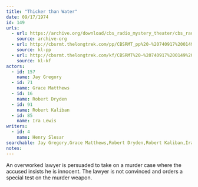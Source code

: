 ```yaml
---
title: "Thicker than Water"
date: 09/17/1974
id: 149
urls: 
  - url: https://archive.org/download/cbs_radio_mystery_theater/cbs_radio_mystery_theater-0101-0150.zip/cbs_radio_mystery_theater-0101-0150%2Fcbsrmt_0149_thicker_than_water.mp3
    source: archive-org
  - url: http://cbsrmt.thelongtrek.com/pp/CBSRMT_pp%20-%20740917%200149%20Thicker%20Than%20Water.mp3
    source: kl-pp
  - url: http://cbsrmt.thelongtrek.com/kf/CBSRMT%20-%20740917%200149%20Thicker%20Than%20Water_kf.mp3
    source: kl-kf
actors:  
  - id: 157
    name: Jay Gregory  
  - id: 71
    name: Grace Matthews  
  - id: 16
    name: Robert Dryden  
  - id: 91
    name: Robert Kaliban  
  - id: 85
    name: Ira Lewis
writers:  
  - id: 4
    name: Henry Slesar
searchable: Jay Gregory,Grace Matthews,Robert Dryden,Robert Kaliban,Ira Lewis Henry Slesar
notes:  
---
```

An overworked lawyer is persuaded to take on a murder case where the accused insists he is innocent. The lawyer is not convinced and orders a special test on the murder weapon.